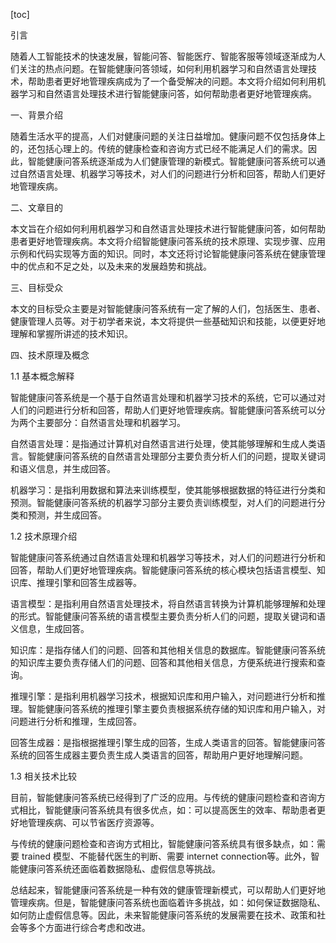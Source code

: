 
[toc]                    
                
                
引言

随着人工智能技术的快速发展，智能问答、智能医疗、智能客服等领域逐渐成为人们关注的热点问题。在智能健康问答领域，如何利用机器学习和自然语言处理技术，帮助患者更好地管理疾病成为了一个备受解决的问题。本文将介绍如何利用机器学习和自然语言处理技术进行智能健康问答，如何帮助患者更好地管理疾病。

一、背景介绍

随着生活水平的提高，人们对健康问题的关注日益增加。健康问题不仅包括身体上的，还包括心理上的。传统的健康检查和咨询方式已经不能满足人们的需求。因此，智能健康问答系统逐渐成为人们健康管理的新模式。智能健康问答系统可以通过自然语言处理、机器学习等技术，对人们的问题进行分析和回答，帮助人们更好地管理疾病。

二、文章目的

本文旨在介绍如何利用机器学习和自然语言处理技术进行智能健康问答，如何帮助患者更好地管理疾病。本文将介绍智能健康问答系统的技术原理、实现步骤、应用示例和代码实现等方面的知识。同时，本文还将讨论智能健康问答系统在健康管理中的优点和不足之处，以及未来的发展趋势和挑战。

三、目标受众

本文的目标受众主要是对智能健康问答系统有一定了解的人们，包括医生、患者、健康管理人员等。对于初学者来说，本文将提供一些基础知识和技能，以便更好地理解和掌握所讲述的技术知识。

四、技术原理及概念

1.1 基本概念解释

智能健康问答系统是一个基于自然语言处理和机器学习技术的系统，它可以通过对人们的问题进行分析和回答，帮助人们更好地管理疾病。智能健康问答系统可以分为两个主要部分：自然语言处理和机器学习。

自然语言处理：是指通过计算机对自然语言进行处理，使其能够理解和生成人类语言。智能健康问答系统的自然语言处理部分主要负责分析人们的问题，提取关键词和语义信息，并生成回答。

机器学习：是指利用数据和算法来训练模型，使其能够根据数据的特征进行分类和预测。智能健康问答系统的机器学习部分主要负责训练模型，对人们的问题进行分类和预测，并生成回答。

1.2 技术原理介绍

智能健康问答系统通过自然语言处理和机器学习等技术，对人们的问题进行分析和回答，帮助人们更好地管理疾病。智能健康问答系统的核心模块包括语言模型、知识库、推理引擎和回答生成器等。

语言模型：是指利用自然语言处理技术，将自然语言转换为计算机能够理解和处理的形式。智能健康问答系统的语言模型主要负责分析人们的问题，提取关键词和语义信息，生成回答。

知识库：是指存储人们的问题、回答和其他相关信息的数据库。智能健康问答系统的知识库主要负责存储人们的问题、回答和其他相关信息，方便系统进行搜索和查询。

推理引擎：是指利用机器学习技术，根据知识库和用户输入，对问题进行分析和推理。智能健康问答系统的推理引擎主要负责根据系统存储的知识库和用户输入，对问题进行分析和推理，生成回答。

回答生成器：是指根据推理引擎生成的回答，生成人类语言的回答。智能健康问答系统的回答生成器主要负责生成人类语言的回答，帮助用户更好地理解问题。

1.3 相关技术比较

目前，智能健康问答系统已经得到了广泛的应用。与传统的健康问题检查和咨询方式相比，智能健康问答系统具有很多优点，如：可以提高医生的效率、帮助患者更好地管理疾病、可以节省医疗资源等。

与传统的健康问题检查和咨询方式相比，智能健康问答系统具有很多缺点，如：需要 trained 模型、不能替代医生的判断、需要 internet connection等。此外，智能健康问答系统还面临着数据隐私、虚假信息等挑战。

总结起来，智能健康问答系统是一种有效的健康管理新模式，可以帮助人们更好地管理疾病。但是，智能健康问答系统也面临着许多挑战，如：如何保证数据隐私、如何防止虚假信息等。因此，未来智能健康问答系统的发展需要在技术、政策和社会等多个方面进行综合考虑和改进。

